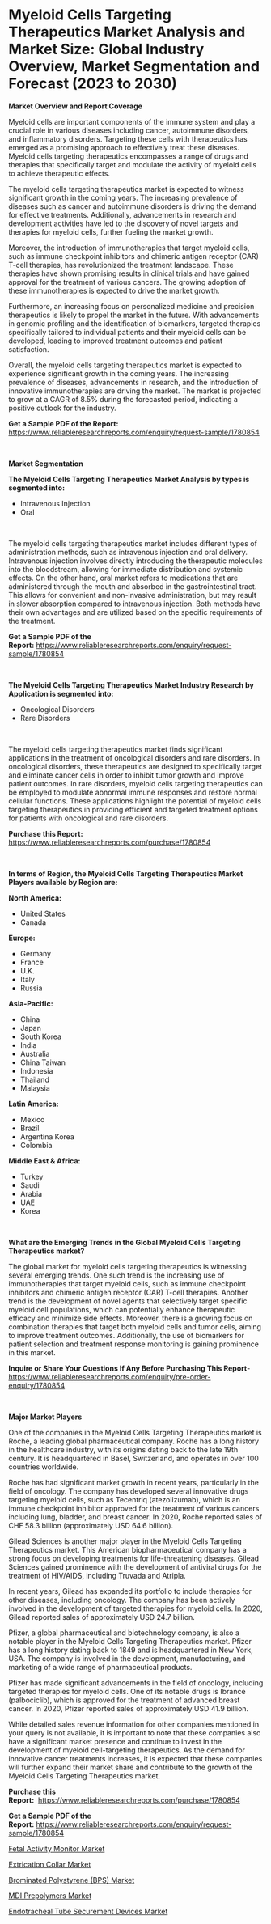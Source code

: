 <p><h1>Myeloid Cells Targeting Therapeutics Market Analysis and Market Size: Global Industry Overview, Market Segmentation and Forecast (2023 to 2030)</h1></p><p><strong>Market Overview and Report Coverage</strong></p>
<p><p>Myeloid cells are important components of the immune system and play a crucial role in various diseases including cancer, autoimmune disorders, and inflammatory disorders. Targeting these cells with therapeutics has emerged as a promising approach to effectively treat these diseases. Myeloid cells targeting therapeutics encompasses a range of drugs and therapies that specifically target and modulate the activity of myeloid cells to achieve therapeutic effects.</p><p>The myeloid cells targeting therapeutics market is expected to witness significant growth in the coming years. The increasing prevalence of diseases such as cancer and autoimmune disorders is driving the demand for effective treatments. Additionally, advancements in research and development activities have led to the discovery of novel targets and therapies for myeloid cells, further fueling the market growth.</p><p>Moreover, the introduction of immunotherapies that target myeloid cells, such as immune checkpoint inhibitors and chimeric antigen receptor (CAR) T-cell therapies, has revolutionized the treatment landscape. These therapies have shown promising results in clinical trials and have gained approval for the treatment of various cancers. The growing adoption of these immunotherapies is expected to drive the market growth.</p><p>Furthermore, an increasing focus on personalized medicine and precision therapeutics is likely to propel the market in the future. With advancements in genomic profiling and the identification of biomarkers, targeted therapies specifically tailored to individual patients and their myeloid cells can be developed, leading to improved treatment outcomes and patient satisfaction.</p><p>Overall, the myeloid cells targeting therapeutics market is expected to experience significant growth in the coming years. The increasing prevalence of diseases, advancements in research, and the introduction of innovative immunotherapies are driving the market. The market is projected to grow at a CAGR of 8.5% during the forecasted period, indicating a positive outlook for the industry.</p></p>
<p><strong>Get a Sample PDF of the Report:</strong> <a href="https://www.reliableresearchreports.com/enquiry/request-sample/1780854">https://www.reliableresearchreports.com/enquiry/request-sample/1780854</a></p>
<p>&nbsp;</p>
<p><strong>Market Segmentation</strong></p>
<p><strong>The Myeloid Cells Targeting Therapeutics Market Analysis by types is segmented into:</strong></p>
<p><ul><li>Intravenous Injection</li><li>Oral</li></ul></p>
<p>&nbsp;</p>
<p><p>The myeloid cells targeting therapeutics market includes different types of administration methods, such as intravenous injection and oral delivery. Intravenous injection involves directly introducing the therapeutic molecules into the bloodstream, allowing for immediate distribution and systemic effects. On the other hand, oral market refers to medications that are administered through the mouth and absorbed in the gastrointestinal tract. This allows for convenient and non-invasive administration, but may result in slower absorption compared to intravenous injection. Both methods have their own advantages and are utilized based on the specific requirements of the treatment.</p></p>
<p><strong>Get a Sample PDF of the Report:</strong>&nbsp;<a href="https://www.reliableresearchreports.com/enquiry/request-sample/1780854">https://www.reliableresearchreports.com/enquiry/request-sample/1780854</a></p>
<p>&nbsp;</p>
<p><strong>The Myeloid Cells Targeting Therapeutics Market Industry Research by Application is segmented into:</strong></p>
<p><ul><li>Oncological Disorders</li><li>Rare Disorders</li></ul></p>
<p>&nbsp;</p>
<p><p>The myeloid cells targeting therapeutics market finds significant applications in the treatment of oncological disorders and rare disorders. In oncological disorders, these therapeutics are designed to specifically target and eliminate cancer cells in order to inhibit tumor growth and improve patient outcomes. In rare disorders, myeloid cells targeting therapeutics can be employed to modulate abnormal immune responses and restore normal cellular functions. These applications highlight the potential of myeloid cells targeting therapeutics in providing efficient and targeted treatment options for patients with oncological and rare disorders.</p></p>
<p><strong>Purchase this Report:</strong>&nbsp; <a href="https://www.reliableresearchreports.com/purchase/1780854">https://www.reliableresearchreports.com/purchase/1780854</a></p>
<p>&nbsp;</p>
<p><strong>In terms of Region, the Myeloid Cells Targeting Therapeutics Market Players available by Region are:</strong></p>
<p>
    <p> <strong> North America: </strong>
        <ul>
            <li>United States</li>
            <li>Canada</li>
        </ul>
        </p> 
    <p> <strong> Europe: </strong>
        <ul>
            <li>Germany</li>
            <li>France</li>
            <li>U.K.</li>
            <li>Italy</li>
            <li>Russia</li>
        </ul>
        </p> 
    <p> <strong> Asia-Pacific: </strong>
        <ul>
            <li>China</li>
            <li>Japan</li>
            <li>South Korea</li>
            <li>India</li>
            <li>Australia</li>
            <li>China Taiwan</li>
            <li>Indonesia</li>
            <li>Thailand</li>
            <li>Malaysia</li>
        </ul>
        </p> 
    <p> <strong> Latin America: </strong>
        <ul>
            <li>Mexico</li>
            <li>Brazil</li>
            <li>Argentina Korea</li>
            <li>Colombia</li>
        </ul>
        </p> 
    <p> <strong> Middle East & Africa: </strong>
        <ul>
            <li>Turkey</li>
            <li>Saudi</li>
            <li>Arabia</li>
            <li>UAE</li>
            <li>Korea</li>
        </ul>
    </p>
    </p>
<p>&nbsp;</p>
<p><strong>What are the Emerging Trends in the Global Myeloid Cells Targeting Therapeutics market?</strong></p>
<p><p>The global market for myeloid cells targeting therapeutics is witnessing several emerging trends. One such trend is the increasing use of immunotherapies that target myeloid cells, such as immune checkpoint inhibitors and chimeric antigen receptor (CAR) T-cell therapies. Another trend is the development of novel agents that selectively target specific myeloid cell populations, which can potentially enhance therapeutic efficacy and minimize side effects. Moreover, there is a growing focus on combination therapies that target both myeloid cells and tumor cells, aiming to improve treatment outcomes. Additionally, the use of biomarkers for patient selection and treatment response monitoring is gaining prominence in this market.</p></p>
<p><strong>Inquire or Share Your Questions If Any Before Purchasing This Report</strong>- <a href="https://www.reliableresearchreports.com/enquiry/pre-order-enquiry/1780854">https://www.reliableresearchreports.com/enquiry/pre-order-enquiry/1780854</a></p>
<p>&nbsp;</p>
<p><strong>Major Market Players</strong></p>
<p><p>One of the companies in the Myeloid Cells Targeting Therapeutics market is Roche, a leading global pharmaceutical company. Roche has a long history in the healthcare industry, with its origins dating back to the late 19th century. It is headquartered in Basel, Switzerland, and operates in over 100 countries worldwide.</p><p>Roche has had significant market growth in recent years, particularly in the field of oncology. The company has developed several innovative drugs targeting myeloid cells, such as Tecentriq (atezolizumab), which is an immune checkpoint inhibitor approved for the treatment of various cancers including lung, bladder, and breast cancer. In 2020, Roche reported sales of CHF 58.3 billion (approximately USD 64.6 billion).</p><p>Gilead Sciences is another major player in the Myeloid Cells Targeting Therapeutics market. This American biopharmaceutical company has a strong focus on developing treatments for life-threatening diseases. Gilead Sciences gained prominence with the development of antiviral drugs for the treatment of HIV/AIDS, including Truvada and Atripla.</p><p>In recent years, Gilead has expanded its portfolio to include therapies for other diseases, including oncology. The company has been actively involved in the development of targeted therapies for myeloid cells. In 2020, Gilead reported sales of approximately USD 24.7 billion.</p><p>Pfizer, a global pharmaceutical and biotechnology company, is also a notable player in the Myeloid Cells Targeting Therapeutics market. Pfizer has a long history dating back to 1849 and is headquartered in New York, USA. The company is involved in the development, manufacturing, and marketing of a wide range of pharmaceutical products.</p><p>Pfizer has made significant advancements in the field of oncology, including targeted therapies for myeloid cells. One of its notable drugs is Ibrance (palbociclib), which is approved for the treatment of advanced breast cancer. In 2020, Pfizer reported sales of approximately USD 41.9 billion.</p><p>While detailed sales revenue information for other companies mentioned in your query is not available, it is important to note that these companies also have a significant market presence and continue to invest in the development of myeloid cell-targeting therapeutics. As the demand for innovative cancer treatments increases, it is expected that these companies will further expand their market share and contribute to the growth of the Myeloid Cells Targeting Therapeutics market.</p></p>
<p><strong>Purchase this Report:</strong>&nbsp;&nbsp;<a href="https://www.reliableresearchreports.com/purchase/1780854">https://www.reliableresearchreports.com/purchase/1780854</a></p>
<p></p>
<p><strong>Get a Sample PDF of the Report:</strong>&nbsp;<a href="https://www.reliableresearchreports.com/enquiry/request-sample/1780854">https://www.reliableresearchreports.com/enquiry/request-sample/1780854</a></p>
<p><p><a href="https://www.linkedin.com/pulse/fetal-activity-monitor-market-size-share-global-analysis-igyve/">Fetal Activity Monitor Market</a></p><p><a href="https://www.linkedin.com/pulse/extrication-collar-market-research-report-provides-2s1ue/">Extrication Collar Market</a></p><p><a href="https://medium.com/@ginawindler1965/brominated-polystyrene-bps-market-exploring-market-share-market-trends-and-future-growth-540e7287ae09">Brominated Polystyrene (BPS) Market</a></p><p><a href="https://medium.com/@emmyrolfson8689/mdi-prepolymers-market-report-reveals-the-latest-trends-and-growth-opportunities-of-this-market-e7b249a0cdea">MDI Prepolymers Market</a></p><p><a href="https://www.linkedin.com/pulse/decoding-endotracheal-tube-securement-devices-market-deep-iit0e/">Endotracheal Tube Securement Devices Market</a></p></p>